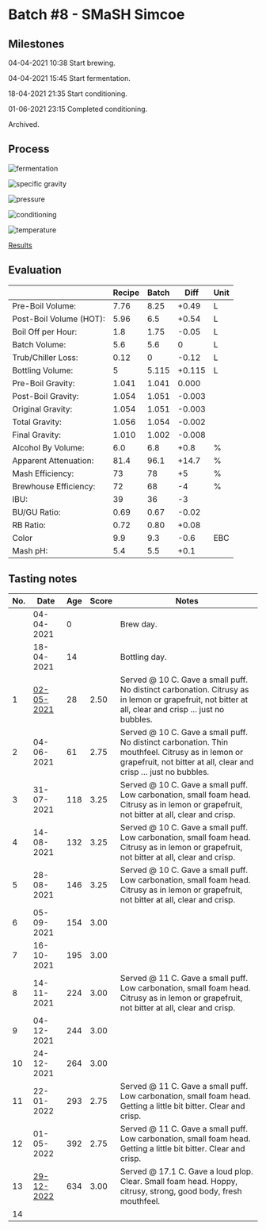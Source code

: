 # Batch #8 - SMaSH Simcoe

## Milestones

04-04-2021 10:38 Start brewing.

04-04-2021 15:45 Start fermentation.

18-04-2021 21:35 Start conditioning.

01-06-2021 23:15 Completed conditioning.

Archived.

## Process

![fermentation](fermentation.png)

![specific gravity](gravity.png)

![pressure](pressure.png)

![conditioning](conditioning.png)

![temperature](temperature.png)

[Results](./Batch_8_SMaSH_Simcoe_results.pdf)

## Evaluation

|                         | Recipe | Batch | Diff   | Unit |
|-------------------------|--------|-------|--------|------|
| Pre-Boil Volume:        | 7.76   | 8.25  | +0.49  | L    |
| Post-Boil Volume (HOT): | 5.96   | 6.5   | +0.54  | L    |
| Boil Off per Hour:      | 1.8    | 1.75  | -0.05  | L    |
| Batch Volume:           | 5.6    | 5.6   |  0     | L    |
| Trub/Chiller Loss:      | 0.12   | 0     | -0.12  | L    |
| Bottling Volume:        | 5      | 5.115 | +0.115 | L    |
| Pre-Boil Gravity:       | 1.041  | 1.041 |  0.000 |      |
| Post-Boil Gravity:      | 1.054  | 1.051 | -0.003 |      |
| Original Gravity:       | 1.054  | 1.051 | -0.003 |      |
| Total Gravity:          | 1.056  | 1.054 | -0.002 |      |
| Final Gravity:          | 1.010  | 1.002 | -0.008 |      |
| Alcohol By Volume:      | 6.0    | 6.8   | +0.8   | %    |
| Apparent Attenuation:   | 81.4   | 96.1  | +14.7  | %    |
| Mash Efficiency:        | 73     | 78    | +5     | %    |
| Brewhouse Efficiency:   | 72     | 68    | -4     | %    |
| IBU:                    | 39     | 36    | -3     |      |
| BU/GU Ratio:            | 0.69   | 0.67  | -0.02  |      |
| RB Ratio:               | 0.72   | 0.80  | +0.08  |      |
| Color                   | 9.9    | 9.3   | -0.6   | EBC  |
| Mash pH:                | 5.4    | 5.5   | +0.1   |      |

## Tasting notes

| No. | Date       | Age | Score | Notes |
|-----|------------|-----|-------|-------|
|     | 04-04-2021 |   0 |       | Brew day. |
|     | 18-04-2021 |  14 |       | Bottling day. |
|   1 | [02-05-2021](20210502_Batch_8_SMaSH_Simcoe_BJCP_Scoresheet_1-14.pdf) |  28 |  2.50 | Served @ 10 C. Gave a small puff. No distinct carbonation. Citrusy as in lemon or grapefruit, not bitter at all, clear and crisp … just no bubbles. |
|   2 | 04-06-2021 |  61 |  2.75 | Served @ 10 C. Gave a small puff. No distinct carbonation. Thin mouthfeel. Citrusy as in lemon or grapefruit, not bitter at all, clear and crisp … just no bubbles. |
|   3 | 31-07-2021 | 118 |  3.25 | Served @ 10 C. Gave a small puff. Low carbonation, small foam head. Citrusy as in lemon or grapefruit, not bitter at all, clear and crisp. |
|   4 | 14-08-2021 | 132 |  3.25 | Served @ 10 C. Gave a small puff. Low carbonation, small foam head. Citrusy as in lemon or grapefruit, not bitter at all, clear and crisp. |
|   5 | 28-08-2021 | 146 |  3.25 | Served @ 10 C. Gave a small puff. Low carbonation, small foam head. Citrusy as in lemon or grapefruit, not bitter at all, clear and crisp. |
|   6 | 05-09-2021 | 154 |  3.00 |  |
|   7 | 16-10-2021 | 195 |  3.00 |  |
|   8 | 14-11-2021 | 224 |  3.00 | Served @ 11 C. Gave a small puff. Low carbonation, small foam head. Citrusy as in lemon or grapefruit, not bitter at all, clear and crisp. |
|   9 | 04-12-2021 | 244 |  3.00 |  |
|  10 | 24-12-2021 | 264 |  3.00 |  |
|  11 | 22-01-2022 | 293 |  2.75 | Served @ 11 C. Gave a small puff. Low carbonation, small foam head. Getting a little bit bitter. Clear and crisp. |
|  12 | 01-05-2022 | 392 |  2.75 | Served @ 11 C. Gave a small puff. Low carbonation, small foam head. Getting a little bit bitter. Clear and crisp. |
|  13 | [29-12-2022](20221229_Batch_8_SMaSH_Simcoe_BJCP_Scoresheet_13-14.pdf) | 634 |  3.00 | Served @ 17.1 C. Gave a loud plop. Clear. Small foam head. Hoppy, citrusy, strong, good body, fresh mouthfeel. |
|  14 |            |     |       |  |
